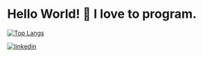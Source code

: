 # Hello World! 👋 I love to program.

 
[![Top Langs](https://github-readme-stats.vercel.app/api/top-langs/?username=daudsemab&layout=compact)](https://github.com/anuraghazra/github-readme-stats)

<!-- [![Anurag's github stats](https://github-readme-stats.vercel.app/api?username=daudsemab)](https://github.com/anuraghazra/github-readme-stats) -->


<a href="https://www.linkedin.com/in/daud-semab/" target="_blank" rel="nofollow noopener noreferrer">
  <img alt="linkedin" src="https://img.shields.io/badge/linkedin-%230077B5.svg?&style=for-the-badge&logo=linkedIn&logoColor=white"/>
</a>
